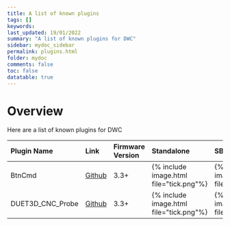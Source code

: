 ```yaml
---
title: A list of known plugins
tags: []
keywords: 
last_updated: 19/01/2022
summary: "A list of known plugins for DWC"
sidebar: mydoc_sidebar
permalink: plugins.html
folder: mydoc
comments: false
toc: false
datatable: true
---
```


# Overview

Here are a list of known plugins for DWC

<div class="datatable-begin"></div>

|Plugin Name|Link|Firmware Version|Standalone|SBC|
| :------------- |:-------------|:-------------|:-------------|:-------------|
|BtnCmd|[Github](https://github.com/MintyTrebor/BtnCmd/releases)|3.3+|{% include image.html file="tick.png"%}|{% include image.html file="tick.png"%}|
|DUET3D_CNC_Probe|[Github](https://github.com/raymondjstone/DUET3D_CNC_Probe/releases/tag/0.6.20)|3.3+|{% include image.html file="tick.png"%}|{% include image.html file="tick.png"%}|

<div class="datatable-end"></div>